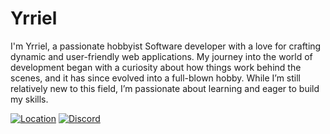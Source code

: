<!--
**Yrriel/Yrriel** is a ✨ _special_ ✨ repository because its `README.md` (this file) appears on your GitHub profile.

Here are some ideas to get you started:

- 🔭 I’m currently working on ...
- 🌱 I’m currently learning ...
- 👯 I’m looking to collaborate on ...
- 🤔 I’m looking for help with ...
- 💬 Ask me about ...
- 📫 How to reach me: ...
- 😄 Pronouns: ...
- ⚡ Fun fact: ...
-->


#  Yrriel

I'm Yrriel, a passionate hobbyist Software developer with a love for crafting dynamic and user-friendly web applications. My journey into the world of development began with a curiosity about how things work behind the scenes, and it has since evolved into a full-blown hobby. While I’m still relatively new to this field, I’m passionate about learning and eager to build my skills.

[![Location](https://custom-icon-badges.demolab.com/badge/-PH-grey?style=for-the-badge&logo=googlemaps&logoColor=%23fff&label=Manila&labelColor=red)]()
[![Discord](https://custom-icon-badges.demolab.com/badge/-Yrriel-blue?style=for-the-badge&logo=Linkedin&logoColor=%23fff)](https://www.linkedin.com/in/yrriel-buensuceso-2287a8329/)
